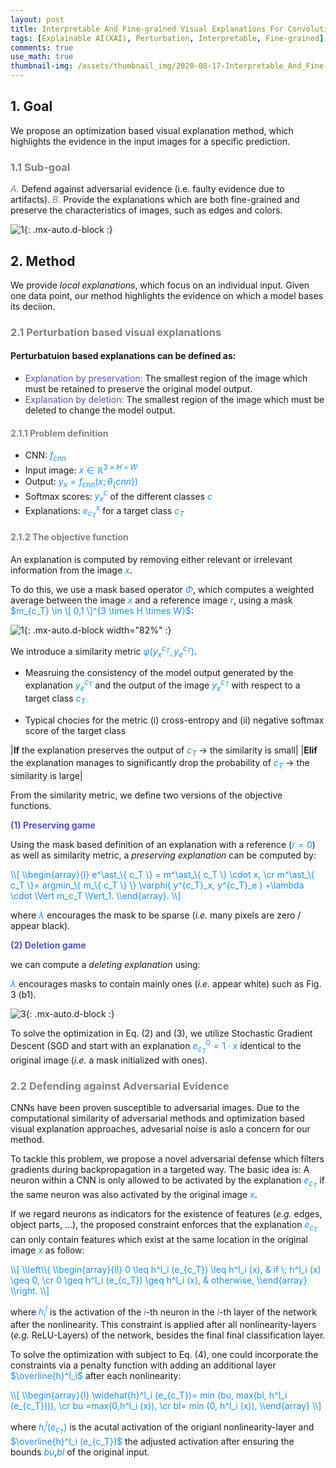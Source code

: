 ```yaml
---
layout: post
title: Interpretable And Fine-grained Visual Explanations For Convolutional Neural Networks
tags: [Explainable AI(XAI), Perturbation, Interpretable, Fine-grained]
comments: true
use_math: true
thumbnail-img: /assets/thumbnail_img/2020-08-17-Interpretable_And_Fine-grained_Visual_Explanations_For_Convolutional_Neural_Networks/post.png
---
```


## 1. Goal

We propose an optimization based visual explanation method, which highlights the evidence in the input images for a specific prediction.


### <span style="color:gray">1.1 Sub-goal </span>

<span style="color:gray">*A.*</span> Defend against adversarial evidence (i.e. faulty evidence due to artifacts).
<span style="color:gray">*B.*</span> Provide the explanations which are both fine-grained and preserve the characteristics of images, such as edges and colors.

![1](https://da2so.github.io/assets/post_img/2020-08-17-Interpretable_And_Fine-grained_Visual_Explanations_For_Convolutional_Neural_Networks/1.png){: .mx-auto.d-block :}


## 2. Method

We provide *local explanations*, which focus on an individual input. Given one data point, our method highlights the evidence on which a model bases its deciion.


### <span style="color:gray">2.1 Perturbation based visual explanations </span>

#### Perturbatuion based explanations can be defined as: 
*  <span style="color:#5256BC">Explanation by preservation: </span> The smallest region of the image which must be retained to preserve the original model output. 
*  <span style="color:#5256BC">Explanation by deletion: </span> The smallest region of the image which must be deleted to change the model output.


#### <span style="color:gray">2.1.1 Problem definition </span>

* CNN: <span style="color:DodgerBlue">$f_{cnn}$</span>
* Input image: <span style="color:DodgerBlue">$x \in \mathbb{R}^{3 \times H \times W}$</span>
* Output: <span style="color:DodgerBlue">$y_x=f_{cnn} (x; \theta_\{ cnn\} )$</span>
* Softmax scores:  <span style="color:DodgerBlue">$y^c_x$</span> of the different classes <span style="color:DodgerBlue">$c$</span>
* Explanations: <span style="color:DodgerBlue">$e^x_{c_T}$</span> for a target class <span style="color:DodgerBlue">$c_T$</span>


#### <span style="color:gray">2.1.2 The objective function </span>

An explanation is computed by removing either relevant or irrelevant information from the image <span style="color:DodgerBlue">$x$</span>. 

To do this, we use a mask based operator <span style="color:DodgerBlue">$\Phi$</span>, which computes a weighted average between the image <span style="color:DodgerBlue">$x$</span> and a reference image <span style="color:DodgerBlue">$r$</span>, using a mask <span style="color:DodgerBlue">$m_{c_T} \in \[ 0,1 \]^{3 \times H \times W}$</span>:


![1](https://da2so.github.io/assets/post_img/2020-08-17-Interpretable_And_Fine-grained_Visual_Explanations_For_Convolutional_Neural_Networks/2.png){: .mx-auto.d-block  width="82%" :}

<!--
<span style="color:DodgerBlue">
\\[
e_{c_T}=\Phi(x,m_\{c_T \})= x \cdot m_\{c_T \} + (1- m_\{c_T \} )\cdot r \quad \cdots Eq.(1).
\\]
</span>
-->

We introduce a similarity metric <span style="color:DodgerBlue">$\varphi (y^{c_T}_x, y^{c_T}_e)$</span>.

* Measruing the consistency of the model output generated by the explanation <span style="color:DodgerBlue">$y^{c_T}_e$</span> and the output of the image <span style="color:DodgerBlue">$y^{c_T}_x$</span> with respect to a target class <span style="color:DodgerBlue">$c_T$</span>

* Typical chocies for the metric (i) cross-entropy and (ii) negative softmax score of the target class


|**If** the explanation preserves the output of <span style="color:DodgerBlue">$c_T$</span> $\rightarrow$ the similarity is small|
|**Elif** the explanation manages to significantly drop the probability of <span style="color:DodgerBlue">$c_T$</span> $\rightarrow$ the similarity is large|


From the similarity metric, we define two versions of the objective functions.

<span style="color:#5256BC">**(1) Preserving game**</span>

Using the mask based definition of an explanation with a reference (<span style="color:DodgerBlue">$r=0$</span>) as well as similarity metric, a *preserving explanation* can be computed by:

<span style="color:DodgerBlue">
\\[
\\begin{array}{l} e^\ast_\{ c_T \} = m^\ast_\{ c_T \} \cdot x, \cr
				  m^\ast_\{ c_T \}= argmin_\{ m_\{ c_T \} \}  \varphi( y^{c_T}_x, y^{c_T}_e ) +\lambda \cdot \Vert m_c_T \Vert_1.
\\end{array}.
\\]
</span>

where <span style="color:DodgerBlue">$\lambda$</span> encourages the mask to be sparse (*i.e.* many pixels are zero / appear black).

<span style="color:#5256BC">**(2) Deletion game**</span>

we can compute a *deleting explanation* using:



<span style="color:DodgerBlue">$\lambda$</span> encourages masks to contain mainly ones (*i.e.* appear white) such as Fig. 3 (b1).



![3](https://da2so.github.io/assets/post_img/2020-08-17-Interpretable_And_Fine-grained_Visual_Explanations_For_Convolutional_Neural_Networks/3.png){: .mx-auto.d-block :}


To solve the optimization in Eq. (2) and (3), we utilize Stochastic Gradient Descent (SGD and start with an explanation <span style="color:DodgerBlue">$e^0_{c_T} =1 \cdot x$</span> identical to the original image (*i.e.* a mask initialized with ones).



### <span style="color:gray">2.2 Defending against Adversarial Evidence </span>

CNNs have been proven susceptible to adversarial images. Due to the computational similarity of adversarial methods and optimization based visual explanation approaches, advesarial noise is aslo a concern for our method. 

To tackle this problem, we propose a novel adversarial defense which filters gradients during backpropagation in a targeted way. The basic idea is: A neuron within a CNN is only allowed to be activated by the explanation <span style="color:DodgerBlue">$e_{c_T}$</span> if the same neuron was also activated by the original image <span style="color:DodgerBlue">$x$</span>.  


If we regard neurons as indicators for the existence of features (*e.g.* edges, object parts, ...), the proposed constraint enforces that the explanation <span style="color:DodgerBlue">$e_{c_T}$</span> can only contain features which exist at the same location in the original image <span style="color:DodgerBlue">$x$</span> as follow:

<span style="color:DodgerBlue">
\\[ 
\\left\\{ \\begin{array}{ll} 0 \leq h^l_i (e_{c_T}) \leq h^l_i (x), & if \; h^l_i (x) \geq 0, \cr
							 0 \geq h^l_i (e_{c_T}) \geq h^l_i (x), & otherwise, 
							\\end{array} \\right. 
\\]</span>

where <span style="color:DodgerBlue">$h^l_i$</span> is the activation of the <span style="color:DodgerBlue">$i$</span>-th neuron in the <span style="color:DodgerBlue">$l$</span>-th layer of the network after the nonlinearity. This constraint is applied after all nonlinearity-layers (*e.g.* ReLU-Layers) of the network, besides the final final classification layer.


To solve the optimization with subject to Eq. (4), one could incorporate the constraints via a penalty function with adding an additional layer <span style="color:DodgerBlue">$\overline{h}^l_i$</span> after each nonlinearity:

<span style="color:DodgerBlue">
\\[
\\begin{array}{l}
\widehat{h}^l_i (e_{c_T})= min (bu, max(bl, h^l_i (e_{c_T}))), \cr
bu =max(0,h^l_i (x)), \cr
bl= min (0, h^l_i (x)),
\\end{array}
\\]
</span>

where <span style="color:DodgerBlue">$h^l_i(e_{c_T})$</span> is the acutal activation of the origianl nonlinearity-layer and <span style="color:DodgerBlue">$\overline{h}^l_i (e_{c_T})$</span> the adjusted activation after ensuring the bounds <span style="color:DodgerBlue">$bu$</span>,<span style="color:DodgerBlue">$bl$</span> of the original input. 